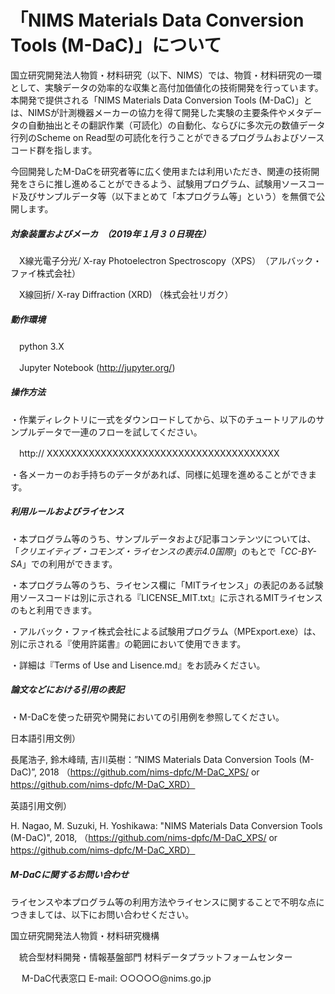 # 「NIMS Materials Data Conversion Tools (M-DaC)」について

国立研究開発法人物質・材料研究（以下、NIMS）では、物質・材料研究の一環として、実験データの効率的な収集と高付加価値化の技術開発を行っています。本開発で提供される「NIMS Materials Data Conversion Tools (M-DaC)」とは、NIMSが計測機器メーカーの協力を得て開発した実験の主要条件やメタデータの自動抽出とその翻訳作業（可読化）の自動化、ならびに多次元の数値データ行列のScheme on Read型の可読化を行うことができるプログラムおよびソースコード群を指します。

今回開発したM-DaCを研究者等に広く使用または利用いただき、関連の技術開発をさらに推し進めることができるよう、試験用プログラム、試験用ソースコード及びサンプルデータ等（以下まとめて「本プログラム等」という）を無償で公開します。



##### 対象装置およびメーカ　（2019年１月３０日現在）

　X線光電子分光/ X-ray Photoelectron Spectroscopy（XPS）　（アルバック・ファイ株式会社）

　X線回折/ X-ray Diffraction (XRD)   （株式会社リガク）



##### 動作環境

　python 3.X

　Jupyter Notebook (http://jupyter.org/)



##### 操作方法

・作業ディレクトリに一式をダウンロードしてから、以下のチュートリアルのサンプルデータで一連のフローを試してください。

　http:// XXXXXXXXXXXXXXXXXXXXXXXXXXXXXXXXXXXXXXX

・各メーカーのお手持ちのデータがあれば、同様に処理を進めることができます。



##### 利用ルールおよびライセンス

・本プログラム等のうち、サンプルデータおよび記事コンテンツについては、「*クリエイティブ・コモンズ・ライセンスの表示4.0国際*」のもとで「*CC-BY-SA*」での利用ができます。

・本プログラム等のうち、ライセンス欄に「MITライセンス」の表記のある試験用ソースコードは別に示される『LICENSE_MIT.txt』に示されるMITライセンスのもと利用できます。

・アルバック・ファイ株式会社による試験用プログラム（MPExport.exe）は、別に示される『使用許諾書』の範囲において使用できます。

・詳細は『Terms of Use and Lisence.md』をお読みください。



##### 論文などにおける引用の表記

・M-DaCを使った研究や開発においての引用例を参照してください。

日本語引用文例）　

長尾浩子, 鈴木峰晴, 吉川英樹：”NIMS Materials Data Conversion Tools (M-DaC)”, 2018 （https://github.com/nims-dpfc/M-DaC_XPS/   or   https://github.com/nims-dpfc/M-DaC_XRD）

英語引用文例）

H. Nagao, M. Suzuki, H. Yoshikawa: "NIMS Materials Data Conversion Tools (M-DaC)", 2018, （https://github.com/nims-dpfc/M-DaC_XPS/   or   https://github.com/nims-dpfc/M-DaC_XRD）



##### M-DaCに関するお問い合わせ

ライセンスや本プログラム等の利用方法やライセンスに関することで不明な点につきましては、以下にお問い合わせください。



国立研究開発法人物質・材料研究機構　

 　統合型材料開発・情報基盤部門 材料データプラットフォームセンター　

　 M-DaC代表窓口  E-mail: ○○○○○@nims.go.jp
